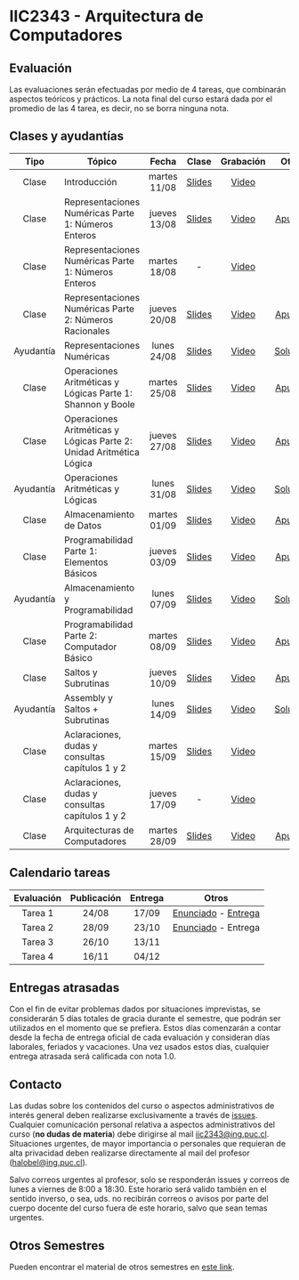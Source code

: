 # IIC2343 - Arquitectura de Computadores

## Evaluación

Las evaluaciones serán efectuadas por medio de 4 tareas, que combinarán aspectos teóricos y prácticos. La nota final del curso estará dada por el promedio de las 4 tarea, es decir, no se borra ninguna nota.


## Clases y ayudantías 
| Tipo  | Tópico                             | Fecha        | Clase  | Grabación | Otros |
| :-:   | -                                  | :-:          | :-:    | :-:  | :-:     |
| Clase | Introducción                       | martes 11/08 | [Slides](../../tree/master/Clases/01%20-%20Introducción.pdf) | [Video](https://youtu.be/WIzBjujk4to) | - |
| Clase | Representaciones Numéricas Parte 1: Números Enteros | jueves 13/08 | [Slides](../../tree/master/Clases/02%20-%20Representaciones%20Numéricas%20Parte%201%20-%20Números%20Enteros.pdf) | [Video](https://youtu.be/JREAZXuTf3U) | [Apuntes](../../tree/master/Apuntes/Capítulo%201/01%20-%20Representaciones%20Numéricas%20Parte%201%20-%20Números%20Enteros.pdf) |
| Clase | Representaciones Numéricas Parte 1: Números Enteros | martes 18/08 | - | [Video](https://youtu.be/sMYqnbDDVwU) | - |
| Clase | Representaciones Numéricas Parte 2: Números Racionales | jueves 20/08 | [Slides](../../tree/master/Clases/03%20-%20Representaciones%20Numéricas%20Parte%202%20-%20Números%20Racionales.pdf) | [Video](https://youtu.be/YzCOso9_Ey4) | [Apuntes](../../tree/master/Apuntes/Capítulo%201/02%20-%20Representaciones%20Numéricas%20Parte%202%20-%20Números%20Racionales.pdf) |
| Ayudantía | Representaciones Numéricas | lunes 24/08 | [Slides](../../tree/master/Ayudantías/01%20-%20Representaciones%20Numéricas%20(Slides).pdf) | [Video](https://youtu.be/4NJJ4Y02Aiw) | [Solución](../../tree/master/Ayudantías/01%20-%20Representaciones%20Numéricas%20(Solución).pdf) |
| Clase | Operaciones Aritméticas y Lógicas Parte 1: Shannon y Boole | martes 25/08 | [Slides](../../tree/master/Clases/04%20-%20Operaciones%20Aritméticas%20y%20Lógicas%20Parte%201%20-%20Shannon%20y%20Boole.pdf) | [Video](https://youtu.be/HYI75aTMi44) | [Apuntes](../../tree/master/Apuntes/Capítulo%201/03%20-%20Operaciones%20Aritmeticas%20y%20Logicas.pdf) |
| Clase | Operaciones Aritméticas y Lógicas Parte 2: Unidad Aritmética Lógica | jueves 27/08 | [Slides](../../blob/master/Clases/05%20-%20Operaciones%20Aritméticas%20y%20Lógicas%20Parte%202%20-%20Unidad%20Aritmética%20Lógica.pdf) | [Video](https://youtu.be/O0E9m6toZFE) | [Apuntes](../../tree/master/Apuntes/Capítulo%201/03%20-%20Operaciones%20Aritmeticas%20y%20Logicas.pdf) |
| Ayudantía | Operaciones Aritméticas y Lógicas | lunes 31/08 | [Slides](../../blob/master/Ayudantías/02%20-%20Lógica%20Digital%20y%20Circuitos%20(Slides).pdf) | [Video](https://youtu.be/JsY7gE-Mizs) | [Solución](../../blob/master/Ayudantías/02%20-%20Lógica%20Digital%20y%20Circuitos%20(Solución).pdf) |
| Clase | Almacenamiento de Datos | martes 01/09 | [Slides](../../blob/master/Clases/06%20-%20Almacenamiento%20de%20Datos.pdf) | [Video](https://youtu.be/fB8K8o6Izbk) | [Apuntes](../../blob/master/Apuntes/Capítulo%201/04%20-%20Almacenamiento%20de%20datos.pdf) |
| Clase | Programabilidad Parte 1: Elementos Básicos | jueves 03/09 | [Slides](../../blob/master/Clases/07%20-%20Programabilidad%20Parte%201%20-%20Elementos%20Básicos.pdf) | [Video](https://youtu.be/XLywwEjZOT4) | [Apuntes](../../blob/master/Apuntes/Capítulo%202/4%20-%20Programabilidad.pdf) |
| Ayudantía | Almacenamiento y Programabilidad | lunes 07/09 | [Slides](../../blob/master/Ayudantías/03%20-%20Almacenamiento%20y%20Programabilidad%20(Slides).pdf) | [Video](https://youtu.be/NOxJwUUbKYs) | [Solución](../../blob/master/Ayudantías/03%20-%20Almacenamiento%20y%20Programabilidad%20(Solución).pdf) |
| Clase | Programabilidad Parte 2: Computador Básico | martes 08/09 | [Slides](../../blob/master/Clases/08%20-%20Programabilidad%20Parte%202%20-%20Computador%20Básico.pdf) | [Video](https://youtu.be/ZbTuFKO14SA) | [Apuntes](../../blob/master/Apuntes/Capítulo%202/4%20-%20Programabilidad.pdf) |
| Clase | Saltos y Subrutinas | jueves 10/09 | [Slides](../../blob/master/Clases/09%20-%20Saltos%20y%20Subrutinas.pdf) | [Video](https://youtu.be/gWRmJ3GLp5I) | [Apuntes](../../blob/master/Apuntes/Capítulo%202/5%20-%20Saltos%20y%20Subrutinas.pdf) |
| Ayudantía | Assembly y Saltos + Subrutinas | lunes 14/09 | [Slides](../../blob/master/Ayudantías/04%20-%20Assembly%20y%20Saltos%20%2B%20Subrutinas%20(Slides).pdf) | [Video](https://youtu.be/G-V61x1DqXI) | [Solución](../../blob/master/Ayudantías/04%20-%20Assembly%20y%20Saltos%20%2B%20Subrutinas%20(Solución).pdf) |
| Clase | Aclaraciones, dudas y consultas capítulos 1 y 2 | martes 15/09 | [Slides](../../blob/master/Clases/10%20-%20Dudas%20y%20consultas%20capítulos%201%20y%202.pdf) | [Video](https://youtu.be/9JSaW63CTtg) | - |
| Clase | Aclaraciones, dudas y consultas capítulos 1 y 2 | jueves 17/09 | - | [Video](https://youtu.be/_7iy3r7Z-OA) | - |
| Clase | Arquitecturas de Computadores | martes 28/09 | [Slides](../../blob/master/Clases/11%20-%20Arquitecturas%20de%20Computadores.pdf) | [Video](https://youtu.be/eTceIjq3jmc) | [Apuntes](../../blob/master/Apuntes/Capítulo%203/6%20-%20Arquitecturas%20de%20Computadores.pdf) |
## Calendario tareas
| Evaluación | Publicación | Entrega | Otros |
| :-:        | :-:         | :-:     | :-:       |
|Tarea 1     | 24/08       | 17/09   |[Enunciado](../../blob/master/Tareas/T1/T1.pdf) - [Entrega](https://forms.gle/xDJr4ubbCa7YDpGU8)|
|Tarea 2     | 28/09       | 23/10   |[Enunciado](../../blob/master/Tareas/T2/T2.pdf) - Entrega|
|Tarea 3     | 26/10       | 13/11   ||
|Tarea 4     | 16/11       | 04/12   ||

## Entregas atrasadas
Con el fin de evitar problemas dados por situaciones imprevistas, se considerarán 5 días totales de gracia durante el semestre, que podrán ser utilizados en el momento que se prefiera. Estos días comenzarán a contar desde la fecha de entrega oficial de cada evaluación y consideran días laborales, feriados y vacaciones. Una vez usados estos días, cualquier entrega atrasada será calificada con nota 1.0.

## Contacto
Las dudas sobre los contenidos del curso o aspectos administrativos de interés general deben realizarse exclusivamente a través de [issues](../../issues). Cualquier comunicación personal relativa a aspectos administrativos del curso (**no dudas de materia**) debe dirigirse al mail [iic2343@ing.puc.cl](mailto:iic2343@ing.puc.cl). Situaciones urgentes, de mayor importancia o personales que requieran de alta privacidad deben realizarse directamente al mail del profesor ([halobel@ing.puc.cl](mailto:halobel@ing.puc.cl)).

Salvo correos urgentes al profesor, solo se responderán issues y correos de lunes a viernes de 8:00 a 18:30. Este horario será valido también en el sentido inverso, o sea, uds. no recibirán correos o avisos por parte del cuerpo docente del curso fuera de este horario, salvo que sean temas urgentes.

## Otros Semestres

Pueden encontrar el material de otros semestres en [este link](https://github.com/IIC2343/Syllabus-anteriores).
